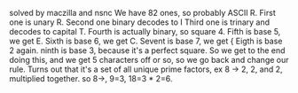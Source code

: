 solved by maczilla and nsnc
We have 82 ones, so probably ASCII R. First one is unary R.
Second one binary decodes to I
Third one is trinary and decodes to capital T.
Fourth is actually binary, so square 4. 
Fifth is base 5, we get E.
Sixth is base 6, we get C.
Sevent is base 7, we get {
Eigth is base 2 again.
ninth is base 3, because it's a perfect square.
So we get to the end doing this, and we get 5 characters off or so, so we go back and change our rule.
Turns out that it's a set of all unique prime factors, ex 8 -> 2, 2, and 2, multiplied together. so 8->, 9=3, 18=3 * 2=6.
